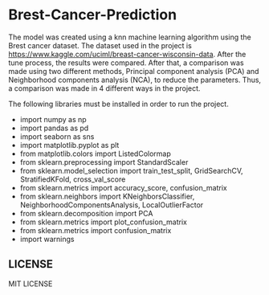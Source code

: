 # Brest-Cancer-Prediction

The model was created using a knn machine learning algorithm using the Brest cancer dataset. The dataset used in the project is https://www.kaggle.com/uciml/breast-cancer-wisconsin-data. After the tune process, the results were compared. After that, a comparison was made using two different methods, Principal component analysis (PCA) and Neighborhood components analysis (NCA), to reduce the parameters. Thus, a comparison was made in 4 different ways in the project.

The following libraries must be installed in order to run the project.

- import numpy as np
- import pandas as pd
- import seaborn as sns
- import matplotlib.pyplot as plt
- from matplotlib.colors import ListedColormap
- from sklearn.preprocessing import StandardScaler
- from sklearn.model_selection import train_test_split, GridSearchCV, StratifiedKFold, cross_val_score
- from sklearn.metrics import accuracy_score, confusion_matrix
- from sklearn.neighbors import KNeighborsClassifier, NeighborhoodComponentsAnalysis, LocalOutlierFactor
- from sklearn.decomposition import PCA
- from sklearn.metrics import plot_confusion_matrix
- from sklearn.metrics import confusion_matrix
- import warnings

## LICENSE
MIT LICENSE
